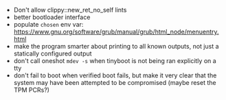 - Don't allow clippy::new_ret_no_self lints
- better bootloader interface
- populate `chosen` env var:
  https://www.gnu.org/software/grub/manual/grub/html_node/menuentry.html
- make the program smarter about printing to all known outputs, not just a
  statically configured output
- don't call oneshot `mdev -s` when tinyboot is not being ran explicitly on a
  tty
- don't fail to boot when verified boot fails, but make it very clear that the
  system may have been attempted to be compromised (maybe reset the TPM PCRs?)
